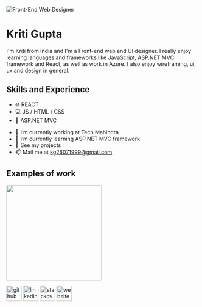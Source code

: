 ![Front-End Web Designer](https://i.pinimg.com/564x/6a/d9/25/6ad925089cf742b277501884536e715b.jpg)

# Kriti Gupta
I'm Kriti from India and I'm a Front-end web and UI designer. I really enjoy learning languages and frameworks like JavaScript, ASP.NET MVC framework and React, as well as work in Azure. I also enjoy wireframing, ui, ux and design in general.

## Skills and Experience
* 🌐 REACT
* 💻 JS / HTML / CSS
* 📱 ASP.NET MVC


- 🔭 I’m currently working at Tech Mahindra
- 🌱 I’m currently learning ASP.NET MVC framework 
- 💬 See my projects 
- 📫 Mail me at kg26071999@gmail.com 

## Examples of work
<img src="" width=250px>

[<img src='https://cdn.jsdelivr.net/npm/simple-icons@3.0.1/icons/github.svg' alt='github' height='40'>](https://github.com/kriti613)  [<img src='https://cdn.jsdelivr.net/npm/simple-icons@3.0.1/icons/linkedin.svg' alt='linkedin' height='40'>](https://www.linkedin.com/in/https://www.linkedin.com/in/kriti-gupta-743599199//)  [<img src='https://cdn.jsdelivr.net/npm/simple-icons@3.0.1/icons/stackoverflow.svg' alt='stackoverflow' height='40'>](https://stackoverflow.com/users/https://stackoverflow.com/users/18286941/kriti-gupta?tab=profile)  [<img src='https://cdn.jsdelivr.net/npm/simple-icons@3.0.1/icons/icloud.svg' alt='website' height='40'>](https://github.com/kriti613)  



